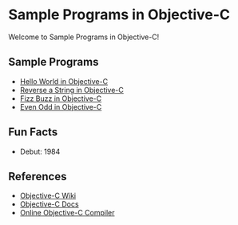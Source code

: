 # Sample Programs in Objective-C

Welcome to Sample Programs in Objective-C!

## Sample Programs

- [Hello World in Objective-C](https://therenegadecoder.com/code/hello-world-in-objective-c/)
- [Reverse a String in Objective-C](reverse-string.m)
- [Fizz Buzz in Objective-C](https://github.com/TheRenegadeCoder/sample-programs/issues/1492)
- [Even Odd in Objective-C](https://github.com/TheRenegadeCoder/sample-programs/issues/1486)

## Fun Facts

- Debut: 1984

## References

- [Objective-C Wiki](https://en.wikipedia.org/wiki/Objective-C)
- [Objective-C Docs](https://developer.apple.com/documentation/objectivec)
- [Online Objective-C Compiler](https://www.onlinegdb.com/online_objectivec_compiler)
